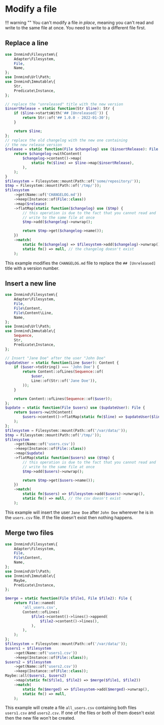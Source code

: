 # Modify a file

!!! warning ""
    You can't modify a file _in place_, meaning you can't read and write to the same file at once. You need to write to a different file first.

## Replace a line

```php
use Innmind\Filesystem\{
    Adapter\Filesystem,
    File,
    Name,
};
use Innmind\Url\Path;
use Innmind\Immutable\{
    Str,
    Predicate\Instance,
};

// replace the "unreleased" title with the new version
$insertRelease = static function(Str $line): Str {
    if ($line->startsWith('## [Unreleased]')) {
        return Str::of('## 1.0.0 - 2022-01-30');
    }

    return $line;
};
// replace the old changelog with the new one containing
// the new release version
$release = static function(File $changelog) use ($insertRelease): File {
    return $changelog->withContent(
        $changelog->content()->map(
            static fn($line) => $line->map($insertRelease),
        ),
    );
}
$filesystem = Filesystem::mount(Path::of('some/repository/'));
$tmp = Filesystem::mount(Path::of('/tmp/'));
$filesystem
    ->get(Name::of('CHANGELOG.md'))
    ->keep(Instance::of(File::class))
    ->map($release)
    ->flatMap(static function($changelog) use ($tmp) {
        // this operation is due to the fact that you cannot read and
        // write to the same file at once
        $tmp->add($changelog)->unwrap();

        return $tmp->get($changelog->name());
    })
    ->match(
        static fn($changelog) => $filesystem->add($changelog)->unwrap(),
        static fn() => null, // the changelog doesn't exist
    );
```

This example modifies the `CHANGELOG.md` file to replace the `## [Unreleased]` title with a version number.

## Insert a new line

```php
use Innmind\Filesystem\{
    Adapter\Filesystem,
    File,
    File\Content,
    File\Content\Line,
    Name,
};
use Innmind\Url\Path;
use Innmind\Immutable\{
    Sequence,
    Str,
    Predicate\Instance,
};

// Insert "Jane Doe" after the user "John Doe"
$updateUser = static function(Line $user): Content {
    if ($user->toString() === 'John Doe') {
        return Content::ofLines(Sequence::of(
            $user,
            Line::of(Str::of('Jane Doe')),
        ));
    }

    return Content::ofLines(Sequence::of($user));
};
$update = static function(File $users) use ($updateUser): File {
    return $users->withContent(
        $users->content()->flatMap(static fn($line) => $updateUser($line)),
    );
};
$filesystem = Filesystem::mount(Path::of('/var/data/'));
$tmp = Filesystem::mount(Path::of('/tmp/'));
$filesystem
    ->get(Name::of('users.csv'))
    ->keep(Instance::of(File::class))
    ->map($update)
    ->flatMap(static function($users) use ($tmp) {
        // this operation is due to the fact that you cannot read and
        // write to the same file at once
        $tmp->add($users)->unwrap();

        return $tmp->get($users->name());
    })
    ->match(
        static fn($users) => $filesystem->add($users)->unwrap(),
        static fn() => null, // the csv doesn't exist
    );
```

This example will insert the user `Jane Doe` after `John Doe` wherever he is in the `users.csv` file. If the file doesn't exist then nothing happens.

## Merge two files

```php
use Innmind\Filesystem\{
    Adapter\Filesystem,
    File,
    File\Content,
    Name,
};
use Innmind\Url\Path;
use Innmind\Immutable\{
    Maybe,
    Predicate\Instance,
};

$merge = static function(File $file1, File $file2): File {
    return File::named(
        'all_users.csv',
        Content::ofLines(
            $file1->content()->lines()->append(
                $file2->content()->lines(),
            ),
        ),
    );
};
$filesystem = Filesystem::mount(Path::of('/var/data/'));
$users1 = $filesystem
    ->get(Name::of('users1.csv'))
    ->keep(Instance::of(File::class));
$users2 = $filesystem
    ->get(Name::of('users2.csv'))
    ->keep(Instance::of(File::class));
Maybe::all($users1, $users2)
    ->map(static fn($file1, $file2) => $merge($file1, $file2))
    ->match(
        static fn($merged) => $filesystem->add($merged)->unwrap(),
        static fn() => null,
    );
```

This example will create a file `all_users.csv` containing both files `users1.csv` and `users2.csv`. If one of the files or both of them doesn't exist then the new file won't be created.
